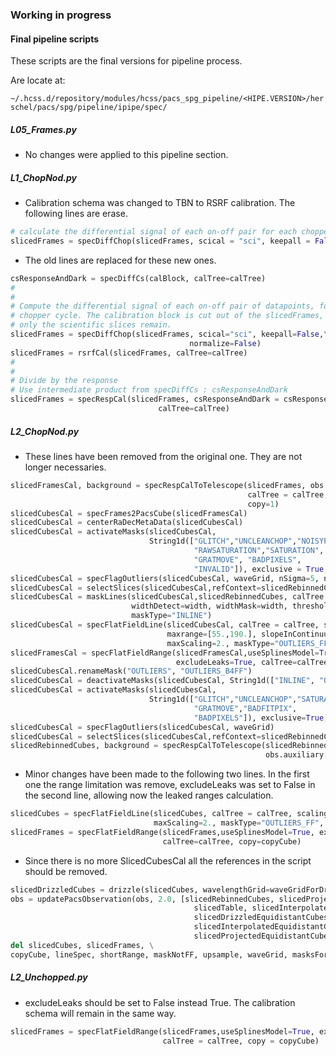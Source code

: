 ### Working in progress

#### Final pipeline scripts 
These scripts are the final versions for pipeline process.

Are locate at: 

`~/.hcss.d/repository/modules/hcss/pacs_spg_pipeline/<HIPE.VERSION>/herschel/pacs/spg/pipeline/ipipe/spec/`
##### L05_Frames.py
 - No changes were applied to this pipeline section.

##### L1_ChopNod.py
- Calibration schema was changed to TBN to RSRF calibration. The following lines are erase.
```python
# calculate the differential signal of each on-off pair for each chopper cycle
slicedFrames = specDiffChop(slicedFrames, scical = "sci", keepall = False, normalize=True)
```
- The old lines are replaced for these new ones.
```python
csResponseAndDark = specDiffCs(calBlock, calTree=calTree)
#
#
# Compute the differential signal of each on-off pair of datapoints, for each 
# chopper cycle. The calibration block is cut out of the slicedFrames, so 
# only the scientific slices remain.
slicedFrames = specDiffChop(slicedFrames, scical="sci", keepall=False,\
			                            normalize=False)
slicedFrames = rsrfCal(slicedFrames, calTree=calTree)
#
#
# Divide by the response
# Use intermediate product from specDiffCs : csResponseAndDark
slicedFrames = specRespCal(slicedFrames, csResponseAndDark = csResponseAndDark,
			                     calTree=calTree) 
```
##### L2_ChopNod.py
 - These lines have been removed from the original one. They are not longer necessaries.
```python
slicedFramesCal, background = specRespCalToTelescope(slicedFrames, obs.auxiliary.hk,
                                                     calTree = calTree, reduceNoise=1,
                                                     copy=1)
slicedCubesCal = specFrames2PacsCube(slicedFramesCal)
slicedCubesCal = centerRaDecMetaData(slicedCubesCal)
slicedCubesCal = activateMasks(slicedCubesCal,
                               String1d(["GLITCH","UNCLEANCHOP","NOISYPIXELS",
                                         "RAWSATURATION","SATURATION",
                                         "GRATMOVE", "BADPIXELS",
                                         "INVALID"]), exclusive = True, copy = copyCube)
slicedCubesCal = specFlagOutliers(slicedCubesCal, waveGrid, nSigma=5, nIter=1)
slicedCubesCal = selectSlices(slicedCubesCal,refContext=slicedRebinnedCubes)
slicedCubesCal = maskLines(slicedCubesCal,slicedRebinnedCubes, calTree = calTree, 
                           widthDetect=width, widthMask=width, threshold=10.0,
                           maskType="INLINE")
slicedCubesCal = specFlatFieldLine(slicedCubesCal, calTree = calTree, scaling=1,
                                   maxrange=[55.,190.], slopeInContinuum=1,
                                   maxScaling=2., maskType="OUTLIERS_FF", offset=0)
slicedFramesCal = specFlatFieldRange(slicedFramesCal,useSplinesModel=True,
                                     excludeLeaks=True, calTree=calTree, copy=copyCube)
slicedCubesCal.renameMask("OUTLIERS", "OUTLIERS_B4FF")
slicedCubesCal = deactivateMasks(slicedCubesCal, String1d(["INLINE", "OUTLIERS_B4FF"]))
slicedCubesCal = activateMasks(slicedCubesCal,
                               String1d(["GLITCH","UNCLEANCHOP","SATURATION",
                                         "GRATMOVE","BADFITPIX",
                                         "BADPIXELS"]), exclusive=True, copy=copyCube)
slicedCubesCal = specFlagOutliers(slicedCubesCal, waveGrid)
slicedCubesCal = selectSlices(slicedCubesCal,refContext=slicedRebinnedCubes)
slicedRebinnedCubes, background = specRespCalToTelescope(slicedRebinnedCubes,
                                                         obs.auxiliary.hk, calTree=calTree)
```
 - Minor changes have been made to the following two lines. In the first one the range limitation was remove, excludeLeaks was set to False in the second line, allowing now the leaked ranges calculation.
```python
slicedCubes = specFlatFieldLine(slicedCubes, calTree = calTree, scaling=1, slopeInContinuum=1,
                                maxScaling=2., maskType="OUTLIERS_FF", offset=0)
slicedFrames = specFlatFieldRange(slicedFrames,useSplinesModel=True, excludeLeaks=False,
                                  calTree=calTree, copy=copyCube)
```
 - Since there is no more SlicedCubesCal all the references in the script should be removed.
```python
slicedDrizzledCubes = drizzle(slicedCubes, wavelengthGrid=waveGridForDrizzle, spatialGrid=spaceGrid)[0]
obs = updatePacsObservation(obs, 2.0, [slicedRebinnedCubes, slicedProjectedCubes, slicedDrizzledCubes, 
	                                     slicedTable, slicedInterpolatedCubes, spectra1d, 
	                                     slicedDrizzledEquidistantCubes, 
	                                     slicedInterpolatedEquidistantCubes,
	                                     slicedProjectedEquidistantCubes])
del slicedCubes, slicedFrames, \
copyCube, lineSpec, shortRange, maskNotFF, upsample, waveGrid, masksForRebinning, slicedRebinnedCubes
```
##### L2_Unchopped.py
 - excludeLeaks should be set to False instead True. The calibration schema will remain in the same way.
```python
slicedFrames = specFlatFieldRange(slicedFrames,useSplinesModel=True, excludeLeaks=False,
                                  calTree = calTree, copy = copyCube)
```
